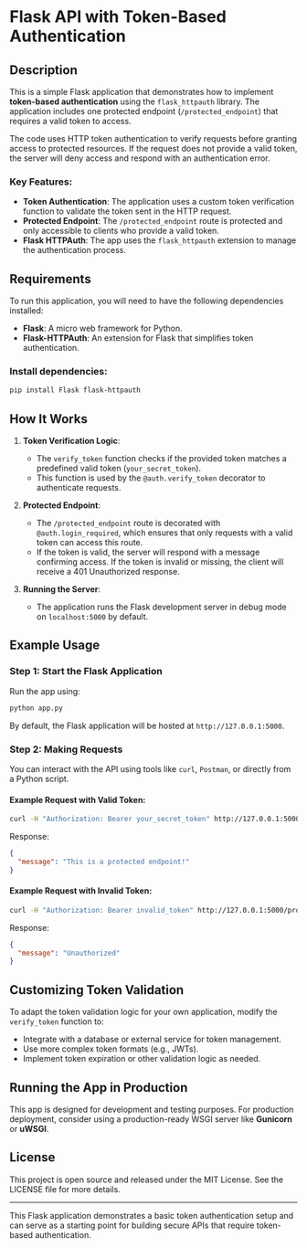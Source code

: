 # Flask API with Token-Based Authentication

## Description

This is a simple Flask application that demonstrates how to implement **token-based authentication** using the `flask_httpauth` library. The application includes one protected endpoint (`/protected_endpoint`) that requires a valid token to access. 

The code uses HTTP token authentication to verify requests before granting access to protected resources. If the request does not provide a valid token, the server will deny access and respond with an authentication error.

### Key Features:

- **Token Authentication**: The application uses a custom token verification function to validate the token sent in the HTTP request.
- **Protected Endpoint**: The `/protected_endpoint` route is protected and only accessible to clients who provide a valid token.
- **Flask HTTPAuth**: The app uses the `flask_httpauth` extension to manage the authentication process.

## Requirements

To run this application, you will need to have the following dependencies installed:

- **Flask**: A micro web framework for Python.
- **Flask-HTTPAuth**: An extension for Flask that simplifies token authentication.

### Install dependencies:

```bash
pip install Flask flask-httpauth
```

## How It Works

1. **Token Verification Logic**:
   - The `verify_token` function checks if the provided token matches a predefined valid token (`your_secret_token`).
   - This function is used by the `@auth.verify_token` decorator to authenticate requests.

2. **Protected Endpoint**:
   - The `/protected_endpoint` route is decorated with `@auth.login_required`, which ensures that only requests with a valid token can access this route.
   - If the token is valid, the server will respond with a message confirming access. If the token is invalid or missing, the client will receive a 401 Unauthorized response.

3. **Running the Server**:
   - The application runs the Flask development server in debug mode on `localhost:5000` by default.

## Example Usage

### Step 1: Start the Flask Application

Run the app using:

```bash
python app.py
```

By default, the Flask application will be hosted at `http://127.0.0.1:5000`.

### Step 2: Making Requests

You can interact with the API using tools like `curl`, `Postman`, or directly from a Python script.

#### Example Request with Valid Token:

```bash
curl -H "Authorization: Bearer your_secret_token" http://127.0.0.1:5000/protected_endpoint
```

Response:

```json
{
  "message": "This is a protected endpoint!"
}
```

#### Example Request with Invalid Token:

```bash
curl -H "Authorization: Bearer invalid_token" http://127.0.0.1:5000/protected_endpoint
```

Response:

```json
{
  "message": "Unauthorized"
}
```

## Customizing Token Validation

To adapt the token validation logic for your own application, modify the `verify_token` function to:

- Integrate with a database or external service for token management.
- Use more complex token formats (e.g., JWTs).
- Implement token expiration or other validation logic as needed.

## Running the App in Production

This app is designed for development and testing purposes. For production deployment, consider using a production-ready WSGI server like **Gunicorn** or **uWSGI**.

## License

This project is open source and released under the MIT License. See the LICENSE file for more details.

---

This Flask application demonstrates a basic token authentication setup and can serve as a starting point for building secure APIs that require token-based authentication.
